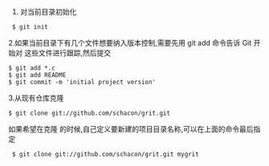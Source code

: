 1. 对当前目录初始化

```
￼$ git init

```

2.如果当前目录下有几个文件想要纳入版本控制,需要先用 git add 命令告诉 Git 开始对 这些文件进行跟踪,然后提交

```
$ git add *.c
$ git add README
$ git commit -m 'initial project version'

```

3.从现有仓库克隆

```
$ git clone git://github.com/schacon/grit.git

```

如果希望在克隆 的时候,自己定义要新建的项目目录名称,可以在上面的命令最后指定

```
￼$ git clone git://github.com/schacon/grit.git mygrit
```

